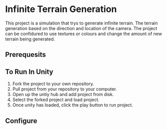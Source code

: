 # Infinite Terrain Generation

This project is a simulation that trys to generate infinite terrain.
The terrain generation based on the direction and location of the camera.
The project can be confidured to use textures or colours and change the amount of new terrain being generated.

## Prerequesits

## To Run In Unity
1. Fork the project to your own repository.
2. Pull project from your repository to your computer.
3. Open up the untiy hub and add project from disk.
4. Select the forked project and load project.
5. Once unity has loaded, click the play button to run project.

## Configure

